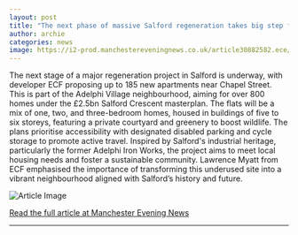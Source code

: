 ```yaml
---
layout: post
title: "The next phase of massive Salford regeneration takes big step forward"
author: archie
categories: news
image: https://i2-prod.manchestereveningnews.co.uk/article30882582.ece/ALTERNATES/s1200/0_GettyImages-2181012488.jpg
---
```

The next stage of a major regeneration project in Salford is underway, with developer ECF proposing up to 185 new apartments near Chapel Street. This is part of the Adelphi Village neighbourhood, aiming for over 800 homes under the £2.5bn Salford Crescent masterplan. The flats will be a mix of one, two, and three-bedroom homes, housed in buildings of five to six storeys, featuring a private courtyard and greenery to boost wildlife. The plans prioritise accessibility with designated disabled parking and cycle storage to promote active travel. Inspired by Salford's industrial heritage, particularly the former Adelphi Iron Works, the project aims to meet local housing needs and foster a sustainable community. Lawrence Myatt from ECF emphasised the importance of transforming this underused site into a vibrant neighbourhood aligned with Salford’s history and future.

![Article Image](https://i2-prod.manchestereveningnews.co.uk/article30882582.ece/ALTERNATES/s1200/0_GettyImages-2181012488.jpg)

[Read the full article at Manchester Evening News](https://www.manchestereveningnews.co.uk/news/greater-manchester-news/next-phase-massive-salford-regeneration-32623333)

---
